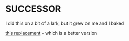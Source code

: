 # SUCCESSOR

I did this on a bit of a lark, but it grew on me and I baked 

[this replacement](https://github.com/m9e/cllm) - which is a better version
